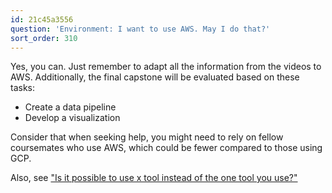 ```yaml
---
id: 21c45a3556
question: 'Environment: I want to use AWS. May I do that?'
sort_order: 310
---
```


Yes, you can. Just remember to adapt all the information from the videos to AWS. Additionally, the final capstone will be evaluated based on these tasks:

- Create a data pipeline
- Develop a visualization

Consider that when seeking help, you might need to rely on fellow coursemates who use AWS, which could be fewer compared to those using GCP.

Also, see ["Is it possible to use x tool instead of the one tool you use?"](#4dec1f8407)